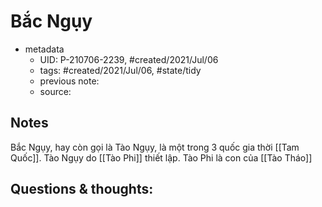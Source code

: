 # Bắc Ngụy

- metadata
	- UID: P-210706-2239, #created/2021/Jul/06
	- tags: #created/2021/Jul/06, #state/tidy 
	- previous note: 
	- source: 

## Notes
Bắc Ngụy, hay còn gọi là Tào Ngụy, là một trong 3 quốc gia thời [[Tam Quốc]]. Tào Ngụy do [[Tào Phi]] thiết lập. Tào Phi là con của [[Tào Tháo]]

## Questions & thoughts:

